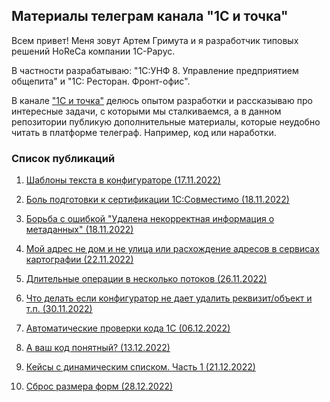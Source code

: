 ## Материалы телеграм канала "1С и точка"

Всем привет!
Меня зовут Артем Гримута и я разработчик типовых решений HoReCa компании 1С-Рарус. 

В частности разрабатываю: "1С:УНФ 8. Управление предприятием общепита" и "1С: Ресторан. Фронт-офис". 

В канале ["1С и точка"](https://t.me/+FCrikBRQaNgxZmFi) делюсь опытом разработки и рассказываю про интересные задачи, 
с которыми мы сталкиваемся, а в данном репозитории публикую дополнительные материалы, которые неудобно читать в платформе телеграф. Например, код или наработки. 

### Список публикаций
1. [Шаблоны текста в конфигураторе (17.11.2022)](https://telegra.ph/SHablony-teksta-klyuch-avtomatizacii-konfiguratora-11-11)

2. [Боль подготовки к сертификации 1С:Совместимо (18.11.2022)](https://telegra.ph/Bol-podgotovki-k-sertifikacii-1SSovmestimo-11-07)

3. [Борьба с ошибкой "Удалена некорректная информация о метаданных" (18.11.2022)](https://telegra.ph/Kak-my-borolis-s-oshibkoj-Udalena-nekorrektnaya-informaciya-o-metadannyh-11-07)

4. [Мой адрес не дом и не улица или расхождение адресов в сервисах картографии (22.11.2022)](https://telegra.ph/Moj-adres-ne-dom-i-ne-ulica-ili-rashozhdenie-adresov-v-servisah-kartografii-11-21)

5. [Длительные операции в несколько потоков (26.11.2022)](https://telegra.ph/Dlitelnye-operacii-v-neskolko-potokov-11-12)

6. [Что делать если конфигуратор не дает удалить реквизит/объект и т.п. (30.11.2022)](https://telegra.ph/Problema-pri-udalenii-rekvizitovobektov-iz-hranilishcha-11-09)

7. [Автоматические проверки кода 1С (06.12.2022)](https://telegra.ph/Clean-code-12-03)

8. [А ваш код понятный? (13.12.2022)](https://telegra.ph/Simple-code-1C-12-04)

9. [Кейсы с динамическим списком. Часть 1 (21.12.2022)](https://telegra.ph/About-dynamic-lists-12-17)

10. [Сброс размера форм (28.12.2022)](https://telegra.ph/Reset-size-form-12-17)
